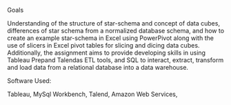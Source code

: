Goals

Understanding of the structure of star-schema and concept of data cubes, differences of star schema from a normalized database schema, and how to create an example star-schema in Excel using PowerPivot along with the use of slicers in Excel pivot tables for slicing and dicing data cubes.  Additionally, the assignment aims to provide developing skills in using Tableau Prepand Talendas ETL tools, and SQL to interact, extract, transform and load data from a relational database into a data warehouse. 


Software Used:

Tableau,
MySql Workbench,
Talend,
Amazon Web Services,
